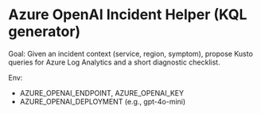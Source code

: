 # Azure OpenAI Incident Helper (KQL generator)

Goal: Given an incident context (service, region, symptom), propose Kusto queries for Azure Log Analytics and a short diagnostic checklist.

Env:
- AZURE_OPENAI_ENDPOINT, AZURE_OPENAI_KEY
- AZURE_OPENAI_DEPLOYMENT (e.g., gpt-4o-mini)
